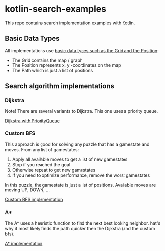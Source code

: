 # kotlin-search-examples

This repo contains search implementation examples with Kotlin.

## Basic Data Types
All implementations use [basic data types such as the Grid and the Position](src/main/kotlin/DataTypes.kt):
- The Grid contains the map / graph
- The Position represents x, y -coordinates on the map
- The Path which is just a list of positions

## Search algorithm implementations

### Dijkstra

Note! There are several variants to Dijkstra. This one uses a priority queue.

[Dijkstra with PriorityQueue](src/main/kotlin/DijkstraPathFinder.kt)

### Custom BFS

This approach is good for solving any puzzle that has a gamestate and moves. 
From any list of gamestates:
1. Apply all available moves to get a list of new gamestates
1. Stop if you reached the goal
1. Otherwise repeat to get new gamestates
1. If you need to optimize performance, remove the worst gamestates 

In this puzzle, the gamestate is just a list of positions. Available moves are moving UP, DOWN, ...


[Custom BFS implementation](src/main/kotlin/BFSPathFinder.kt)

### A*

The A* uses a heuristic function to find the next best looking neighbor. 
hat's why it most likely finds the path quicker then the Dijkstra (and the custom bfs).

[A* implementation](src/main/kotlin/AStarPathFinder.kt)
